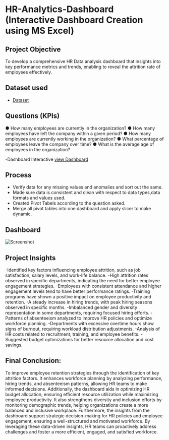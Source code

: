 # HR-Analytics-Dashboard (Interactive Dashboard Creation using MS Excel)
## Project Objective
To develop a comprehensive HR Data analysis dashboard that insights into key performance metrics and trends, enabling to reveal the attrition rate of employees effectively.

## Dataset used
- <a href= "https://github.com/Nikita-Raykar983/Excel-HR-Analytics-Dashboard/blob/main/Nikita_HR%20Analytics_Dashboard.xlsx"> Dataset</a>

## Questions (KPIs)
● How many employees are currently in the organization?
● How many employees have left the company within a given period?
● How many employees are currently working in the organization?
● What percentage of employees leave the company over time? 
● What is the average age of employees in the organization?

 -Dashboard Interactive  <a href="https://github.com/Nikita-Raykar983/Excel-HR-Analytics-Dashboard/blob/main/Screenshot.png">view Dashboard</a>

## Process
- Verify data for any missing values and anomalies and sort out the same.
- Made sure data is consistent and clean with respect to data types,data formats and values used.
- Created Pivot Tabels according to the question asked.
- Merge all pivot tables into one dashboard and apply slicer to make dynamic.

## Dashboard
![Screenshot](https://github.com/user-attachments/assets/42f432de-7589-4c7c-bded-97c78668773f)
 
## Project Insights
-Identified key factors influencing employee attrition, such as job satisfaction, salary levels, and work-life balance.
-High attrition rates observed in specific departments, indicating the need for better employee engagement strategies.
-Employees with consistent attendance and higher engagement levels tend to have better performance ratings.
-Training programs have shown a positive impact on employee productivity and retention.
-A steady increase in hiring trends, with peak hiring seasons observed in specific months.
-Imbalanced gender and diversity representation in some departments, requiring focused hiring efforts.
-Patterns of absenteeism analyzed to improve HR policies and optimize workforce planning.
-Departments with excessive overtime hours show signs of burnout, requiring workload distribution adjustments.
-Analysis of HR costs related to recruitment, training, and employee benefits.
-Suggested budget optimizations for better resource allocation and cost savings.

## Final Conclusion:
To improve employee retention strategies through the identification of key attrition factors. It enhances workforce planning by analyzing performance, hiring trends, and absenteeism patterns, allowing HR teams to make informed decisions. Additionally, the dashboard aids in optimizing HR budget allocation, ensuring efficient resource utilization while maximizing employee productivity. It also strengthens diversity and inclusion efforts by monitoring demographic trends, helping organizations create a more balanced and inclusive workplace. Furthermore, the insights from the dashboard support strategic decision-making for HR policies and employee engagement, ensuring a well-structured and motivated workforce. By leveraging these data-driven insights, HR teams can proactively address challenges and foster a more efficient, engaged, and satisfied workforce.
